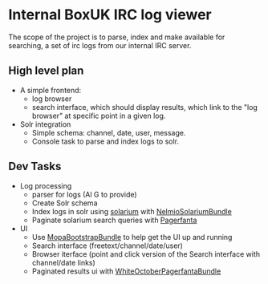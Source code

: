 Internal BoxUK IRC log viewer
=============================

The scope of the project is to parse, index and make available for searching,
a set of irc logs from our internal IRC server.

High level plan
---------------

* A simple frontend:
    * log browser
    * search interface, which should display results, which link to the 
    "log browser" at specific point in a given log.
* Solr integration
    * Simple schema: channel, date, user, message.
    * Console task to parse and index logs to solr.
	
Dev Tasks
---------
* Log processing
	* parser for logs (Al G to provide)
	* Create Solr schema
	* Index logs in solr using [solarium][solarium] with [NelmioSolariumBundle][NelmioSolariumBundle]
	* Paginate solarium search queries with [Pagerfanta][Pagerfanta]
* UI
	* Use [MopaBootstrapBundle][MopaBootstrapBundle] to help get the UI up and running
	* Search interface (freetext/channel/date/user)
	* Browser iterface (point and click version of the Search interface with channel/date links)
	* Paginated results ui with [WhiteOctoberPagerfantaBundle][WhiteOctoberPagerfantaBundle]



[NelmioSolariumBundle]: https://github.com/nelmio/NelmioSolariumBundle "NelmioSolariumBundle"
[solarium]: https://github.com/basdenooijer/solarium "Solarium"
[MopaBootstrapBundle]: https://github.com/phiamo/MopaBootstrapBundle "MopaBootstrapBundle"
[WhiteOctoberPagerfantaBundle]: https://github.com/whiteoctober/WhiteOctoberPagerfantaBundle "WhiteOctoberPagerfantaBundle"
[Pagerfanta]: https://github.com/whiteoctober/Pagerfanta "Pagerfanta"